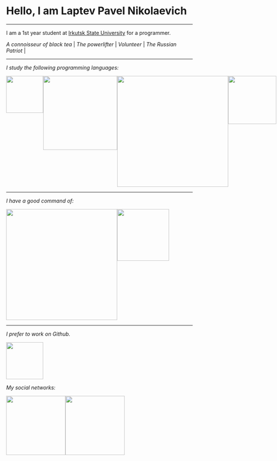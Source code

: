 # Hello, I am Laptev Pavel Nikolaevich
***

I am a 1st year student at [Irkutsk State University](https://isu.ru/ru "university website") for a programmer.

*A connoisseur of black tea* | *The powerlifter* | *Volunteer* | *The Russian Patriot* |
***
*I study the following programming languages:*

<div style="display: flex">
  <img src="https://camo.githubusercontent.com/c73a8fdacf1b62ff917547d2727b082ffec10a9d588d175f5217b2ebc090797f/68747470733a2f2f6c6f676f732d646f776e6c6f61642e636f6d2f77702d636f6e74656e742f75706c6f6164732f323031362f31302f507974686f6e5f6c6f676f5f69636f6e2e706e67" width="100">
  <img src="https://repository-images.githubusercontent.com/882204607/d30bd94d-d64a-41f8-8cd4-dceb3f01d415" width="200">
  <img src="https://camo.githubusercontent.com/5283bbd4a873b24195ea172115f5e707e021c177ad69ccb4126d7c9727240fe4/68747470733a2f2f66757a65736572766572732e72752f77702d636f6e74656e742f75706c6f6164732f312f322f662f31326665383039353266376365353861336164633237633539326233613363392e706e67" width="300">
  <img src="https://i.pinimg.com/originals/79/09/89/7909897ceea2691e5a4942766c678ff3.png" width="130">
</div>

***
 *I have a good command of:*

<div style="display:flex">
	<img src="https://blogger.googleusercontent.com/img/b/R29vZ2xl/AVvXsEikif40q4bZO9RD5D2_bA6gwMaxoyBzKPs8hf-vqd_Raiehz9_6xhYe1FmbEnWZ6LnnpumSd5KSTrcy6gN0izQlb6KUWHdXxGR0qVQeQJOkPJeoFLBQSzrjVl9PaixaNLpFi0kw2YxltGcdCzIUm3NdgnM_8BjeePWaiA3p07F6NAugJs3Bzg6XBZn8/s1280/adobe%20photoshop%20icons.png" width="300">
  <img src="https://is1-ssl.mzstatic.com/image/thumb/Purple221/v4/c3/d1/f7/c3d1f798-d6b3-0240-5a46-f8706c1ab47c/icon.png/1200x630bb.png" width="140">
</div>

***
 *I prefer to work on Github.*
<div style="display: inline-flex">
	<img src="https://upload.wikimedia.org/wikipedia/commons/thumb/9/91/Octicons-mark-github.svg/1200px-Octicons-mark-github.svg.png" width="100">
</div>

*Мy social networks:*
<div style="display: flex">
<a href="https://t.me/LPN_2007">
	<img src="https://i0.wp.com/logohistory.net/wp-content/uploads/2022/10/Telegram-logo.png" width="160">
</a>
<a href="https://vk.com/id511484981">
  <img src="https://volgodonskoy.ikro.ru/netcat_files/userfiles/1872/2024/vk.png"  width="160">
</a>
</div>
